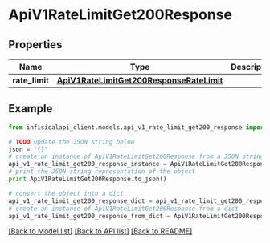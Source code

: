 # ApiV1RateLimitGet200Response


## Properties
Name | Type | Description | Notes
------------ | ------------- | ------------- | -------------
**rate_limit** | [**ApiV1RateLimitGet200ResponseRateLimit**](ApiV1RateLimitGet200ResponseRateLimit.md) |  | 

## Example

```python
from infisicalapi_client.models.api_v1_rate_limit_get200_response import ApiV1RateLimitGet200Response

# TODO update the JSON string below
json = "{}"
# create an instance of ApiV1RateLimitGet200Response from a JSON string
api_v1_rate_limit_get200_response_instance = ApiV1RateLimitGet200Response.from_json(json)
# print the JSON string representation of the object
print ApiV1RateLimitGet200Response.to_json()

# convert the object into a dict
api_v1_rate_limit_get200_response_dict = api_v1_rate_limit_get200_response_instance.to_dict()
# create an instance of ApiV1RateLimitGet200Response from a dict
api_v1_rate_limit_get200_response_from_dict = ApiV1RateLimitGet200Response.from_dict(api_v1_rate_limit_get200_response_dict)
```
[[Back to Model list]](../README.md#documentation-for-models) [[Back to API list]](../README.md#documentation-for-api-endpoints) [[Back to README]](../README.md)


